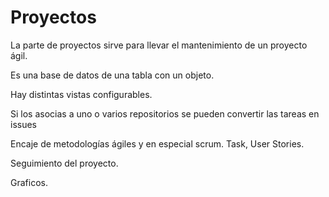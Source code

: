 # Proyectos

La parte de proyectos sirve para llevar el mantenimiento de un proyecto ágil.

Es una base de datos de una tabla con un objeto.

Hay distintas vistas configurables.

Si los asocias a uno o varios repositorios se pueden convertir las tareas en issues


Encaje de metodologías ágiles y en especial scrum.
Task, User Stories.

Seguimiento del proyecto.

Graficos.

